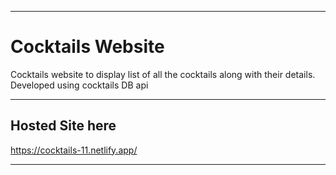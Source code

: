 -------------------
# Cocktails Website

Cocktails website to display list of all the cocktails along with their details. Developed using cocktails DB api


---------------------
## Hosted Site here

https://cocktails-11.netlify.app/

-------------------


